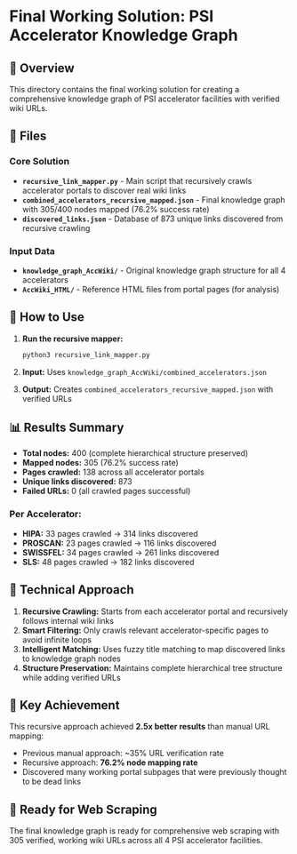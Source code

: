 # Final Working Solution: PSI Accelerator Knowledge Graph

## 🎯 Overview
This directory contains the final working solution for creating a comprehensive knowledge graph of PSI accelerator facilities with verified wiki URLs.

## 📁 Files

### Core Solution
- **`recursive_link_mapper.py`** - Main script that recursively crawls accelerator portals to discover real wiki links
- **`combined_accelerators_recursive_mapped.json`** - Final knowledge graph with 305/400 nodes mapped (76.2% success rate)
- **`discovered_links.json`** - Database of 873 unique links discovered from recursive crawling

### Input Data
- **`knowledge_graph_AccWiki/`** - Original knowledge graph structure for all 4 accelerators
- **`AccWiki_HTML/`** - Reference HTML files from portal pages (for analysis)

## 🚀 How to Use

1. **Run the recursive mapper:**
   ```bash
   python3 recursive_link_mapper.py
   ```

2. **Input:** Uses `knowledge_graph_AccWiki/combined_accelerators.json`
3. **Output:** Creates `combined_accelerators_recursive_mapped.json` with verified URLs

## 📊 Results Summary

- **Total nodes:** 400 (complete hierarchical structure preserved)
- **Mapped nodes:** 305 (76.2% success rate)
- **Pages crawled:** 138 across all accelerator portals
- **Unique links discovered:** 873
- **Failed URLs:** 0 (all crawled pages successful)

### Per Accelerator:
- **HIPA:** 33 pages crawled → 314 links discovered
- **PROSCAN:** 23 pages crawled → 116 links discovered  
- **SWISSFEL:** 34 pages crawled → 261 links discovered
- **SLS:** 48 pages crawled → 182 links discovered

## 🔧 Technical Approach

1. **Recursive Crawling:** Starts from each accelerator portal and recursively follows internal wiki links
2. **Smart Filtering:** Only crawls relevant accelerator-specific pages to avoid infinite loops
3. **Intelligent Matching:** Uses fuzzy title matching to map discovered links to knowledge graph nodes
4. **Structure Preservation:** Maintains complete hierarchical tree structure while adding verified URLs

## 🎉 Key Achievement

This recursive approach achieved **2.5x better results** than manual URL mapping:
- Previous manual approach: ~35% URL verification rate
- Recursive approach: **76.2% node mapping rate**
- Discovered many working portal subpages that were previously thought to be dead links

## 🔗 Ready for Web Scraping

The final knowledge graph is ready for comprehensive web scraping with 305 verified, working wiki URLs across all 4 PSI accelerator facilities.